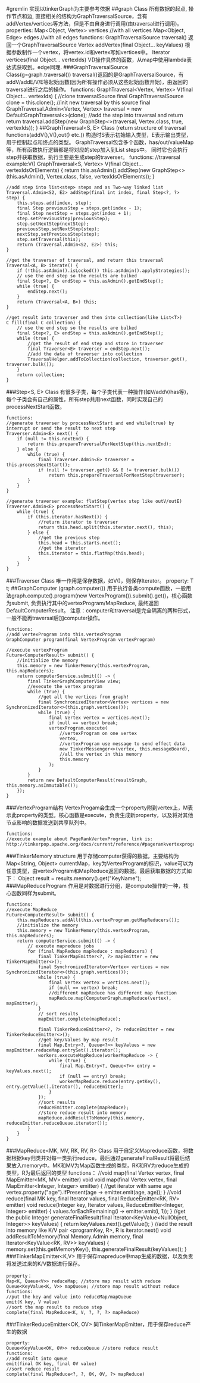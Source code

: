 #gremlin
    实现以tinkerGraph为主要参考依据
##graph Class
    所有数据的起点, 操作节点和边, 直接相关的结构为GraphTraversalSource，含有addVertex/vertices等方法，但是不由自身进行调用(由traversal进行调用)。
    properties:
        Map<Object, Vertex> vertices    //with all vertices
        Map<Object, Edge> edges         //with all edges
    functions:
    GraphTraversalSource traversal()
        返回一个GraphTraversalSource
    Vertex addVertex(final Object... keyValues)
        根据参数制作一个vertex，将vertex.id和vertex写如vertices中。
    Iterator<Vertex> vertices(final Object... vertexIds)
        V()操作具体的函数，从map中使用lambda表达式获取到。edge同理.
###GraphTraversalSource Class(g=graph.traversal())
    traversal()返回的是GraphTraversalSource，有addV/addE/V/E等起始函数(因为所有操作必须从这些起始函数开始)，由返回的traversal进行之后的操作。
    functions:
    GraphTraversal<Vertex, Vertex> V(final Object... vertexIds) {
        //clone traversalSource
        final GraphTraversalSource clone = this.clone();
        //init new traversal by this source
        final GraphTraversal.Admin<Vertex, Vertex> traversal = new DefaultGraphTraversal<>(clone);
        //add the step into traversal and return
        return traversal.addStep(new GraphStep<>(traversal, Vertex.class, true, vertexIds));
    }
##GraphTraversal<S, E> Class (return structure of traversal functions(addV(),V(),out() etc.))
    构造时S表示初始输入类型，E表示输出类型，用于控制起点和终点的类型。
    GraphTraversal包含多个函数，has/out/valueMap等，所有函数执行逻辑都是将对应的step加入到List<Step> steps中。
    同时它也会执行step并获取数据，执行主要是生成step的traverser。
    functions:
    //traversal example:V()
    GraphTraversal<S, Vertex> V(final Object... vertexIdsOrElements) {
        return this.asAdmin().addStep(new GraphStep<>(this.asAdmin(), Vertex.class, false, vertexIdsOrElements));
    }

    //add step into list<step> steps and as Two-way linked list
    Traversal.Admin<S2, E2> addStep(final int index, final Step<?, ?> step) {
        this.steps.add(index, step);
        final Step previousStep = steps.get(index - 1);
        final Step nextStep = steps.get(index + 1);
        step.setPreviousStep(previousStep);
        step.setNextStep(nextStep);
        previousStep.setNextStep(step);
        nextStep.setPreviousStep(step);
        step.setTraversal(this);
        return (Traversal.Admin<S2, E2>) this;
    }

    //get the traverser of traversal, and return this traversal
    Traversal<A, B> iterate() {
        if (!this.asAdmin().isLocked()) this.asAdmin().applyStrategies();
        // use the end step so the results are bulked
        final Step<?, E> endStep = this.asAdmin().getEndStep();
        while (true) {
            endStep.next();
        }
        return (Traversal<A, B>) this;
    }

    //get result into traverser and then into collection(like List<T>)
    C fill(final C collection) {
        // use the end step so the results are bulked
        final Step<?, E> endStep = this.asAdmin().getEndStep();
        while (true) {
            //get the result of end step and store in traverser
            final Traverser<E> traverser = endStep.next();
            //add the data of traverser into collection
            TraversalHelper.addToCollection(collection, traverser.get(), traverser.bulk());
        }
        return collection;
    }
###Step<S, E> Class
    有很多子类，每个子类代表一种操作(如V/addV/has等)，每个子类会有自己的属性，所有step共用next函数，同时实现自己的processNextStart函数。

    functions:
    //generate traverser by processNextStart and end while(true) by interrupt or send the result to next step
    Traverser.Admin<E> next() {
        if (null != this.nextEnd) {
            return this.prepareTraversalForNextStep(this.nextEnd);
        } else {
            while (true) {
                final Traverser.Admin<E> traverser = this.processNextStart();
                if (null != traverser.get() && 0 != traverser.bulk())
                    return this.prepareTraversalForNextStep(traverser);
            }
        }
    }

    //generate traverser example: flatStep(vertex step like outV/outE)
    Traverser.Admin<E> processNextStart() {
        while (true) {
            if (this.iterator.hasNext()) {
                //return iterator to traverser
                return this.head.split(this.iterator.next(), this);
            } else {
                //get the previous step
                this.head = this.starts.next();
                //get the iterator
                this.iterator = this.flatMap(this.head);
            }
        }
    }
###Traverser<T> Class
    唯一作用是保存数据，如V()，则保存Iterator<Vertex>。
    property:
    T t;
##GraphComputer (graph.computer())
    用于执行各类compute函数，一般用法graph.compute().program(new VertexProgram()).submit().get()，核心函数为submit, 负责执行其中的vertexProgram/MapReduce, 最终返回DefaultComputerResult。
    注意：computer和traversal是完全隔离的两种形式，一般不能再traversal后加computer操作。

    functions:
    //add vertexProgram into this.vertexProgram
    GraphComputer program(final VertexProgram vertexProgram)

    //execute vertexProgram
    Future<ComputerResult> submit() {
        //initialize the memory
        this.memory = new TinkerMemory(this.vertexProgram, this.mapReducers);
        return computerService.submit(() -> {
            final TinkerGraphComputerView view;
            //execute the vertex program
            while (true) {
                //get all the vertices from graph!
                final SynchronizedIterator<Vertex> vertices = new SynchronizedIterator<>(this.graph.vertices());
                while (true) {
                    final Vertex vertex = vertices.next();
                    if (null == vertex) break;
                    vertexProgram.execute(
                        //vertexProgram on one vertex
                        vertex,
                        //vertexProgram use message to send effect data
                        new TinkerMessenger<>(vertex, this.messageBoard),
                        //all the vertex in this memory
                        this.memory
                    );
                }
            }
            return new DefaultComputerResult(resultGraph, this.memory.asImmutable());
        });
    }
###VertexProgram<M>结构
    VertexProgam会生成一个property附到vertex上，M表示此property的类型。核心函数是execute，负责生成新property，以及将对其他节点影响的数据发送到共享队列中。

    functions:
    //execute example about PageRankVertexProgram, link is:
    http://tinkerpop.apache.org/docs/current/reference/#pagerankvertexprogram
###TinkerMemory structure
    用于存储computer获得的数据，主要结构为Map<String, Object> currentMap，key为VertexProgram的标识，value可以为任意类型，由vertexProgram和MapReduce返回的数据。最后获取数据的方式如下：
    Object result = results.memory().get("KeyName");
###MapReduceProgram
    作用是对数据进行分组，是compute操作的一种，核心函数同样为submit。

    functions:
    //execute MapReduce
    Future<ComputerResult> submit() {
        this.mapReducers.addAll(this.vertexProgram.getMapReducers());
        //initialize the memory
        this.memory = new TinkerMemory(this.vertexProgram, this.mapReducers);
        return computerService.submit(() -> {
            // execute mapreduce jobs
            for (final MapReduce mapReduce : mapReducers) {
                final TinkerMapEmitter<?, ?> mapEmitter = new TinkerMapEmitter<>();
                final SynchronizedIterator<Vertex> vertices = new SynchronizedIterator<>(this.graph.vertices());
                while (true) {
                    final Vertex vertex = vertices.next();
                    if (null == vertex) break;
                    //different mapReduce has different map function
                    mapReduce.map(ComputerGraph.mapReduce(vertex), mapEmitter);
                }
                // sort results
                mapEmitter.complete(mapReduce);

                final TinkerReduceEmitter<?, ?> reduceEmitter = new TinkerReduceEmitter<>();
                //get key/Values by map result
                final Map.Entry<?, Queue<?>> keyValues = new  mapEmitter.reduceMap.entrySet().iterator();
                workers.executeMapReduce(workerMapReduce -> {
                    while (true) {
                        final Map.Entry<?, Queue<?>> entry = keyValues.next();
                        if (null == entry) break;
                        workerMapReduce.reduce(entry.getKey(), entry.getValue().iterator(), reduceEmitter);
                    }
                });
                //sort results
                reduceEmitter.complete(mapReduce); 
                //store reduce result into memory
                mapReduce.addResultToMemory(this.memory, reduceEmitter.reduceQueue.iterator());
            }
        }
    }
###MapReduce<MK, MV, RK, RV, R> Class
    用于自定义Mapreduce函数，将数据根据key归类并对每一类执行reduce，最后通过generateFinalResult将最后结果放入memory中。MK和MV为Map函数生成的类型，RK和RV为reduce生成的类型，R为最后返回的类型
    functions：
    //void map(final Vertex vertex, final MapEmitter<MK, MV> emitter)
    void void map(final Vertex vertex, final MapEmitter<Integer, Integer> emitter) {
        //get iterator with same age
        vertex.<Integer>property("age").ifPresent(age -> emitter.emit(age, age));
    }
    //void reduce(final MK key, final Iterator<MV> values, final ReduceEmitter<RK, RV> emitter)
    void reduce(Integer key, Iterator<Integer> values, ReduceEmitter<Integer, Integer> emitter) {
        values.forEachRemaining(i -> emitter.emit(i, 1));
    }
    //get the 
    public Integer generateFinalResult(final Iterator<KeyValue<NullObject, Integer>> keyValues) {
        return keyValues.next().getValue();
    }
    //add the result into memory like K/V pair <programKey, R>, R is iterator.next()
    void addResultToMemory(final Memory.Admin memory, final Iterator<KeyValue<RK, RV>> keyValues) {
        memory.set(this.getMemoryKey(), this.generateFinalResult(keyValues));
    }
###TinkerMapEmitter<K,V>
    用于保存mapreduce中map生成的数据，以及负责将发送过来的K/V数据进行保存。

    property：
    Map<K, Queue<V>> reduceMap; //store map result with reduce
    Queue<KeyValue<K, V>> mapQueue; //store map result without reduce
    functions:
    //put the key and value into reduceMap/mapQueue
    emit(K key, V value)
    //sort the map result to reduce step 
    complete(final MapReduce<K, V, ?, ?, ?> mapReduce)
###TinkerReduceEmitter<OK, OV>
    同TinkerMapEmitter，用于保存reduce产生的数据

    property:
    Queue<KeyValue<OK, OV>> reduceQueue //store reduce result
    functions:
    //add result into queue
    emit(final OK key, final OV value)
    //sort reduce result
    complete(final MapReduce<?, ?, OK, OV, ?> mapReduce)
